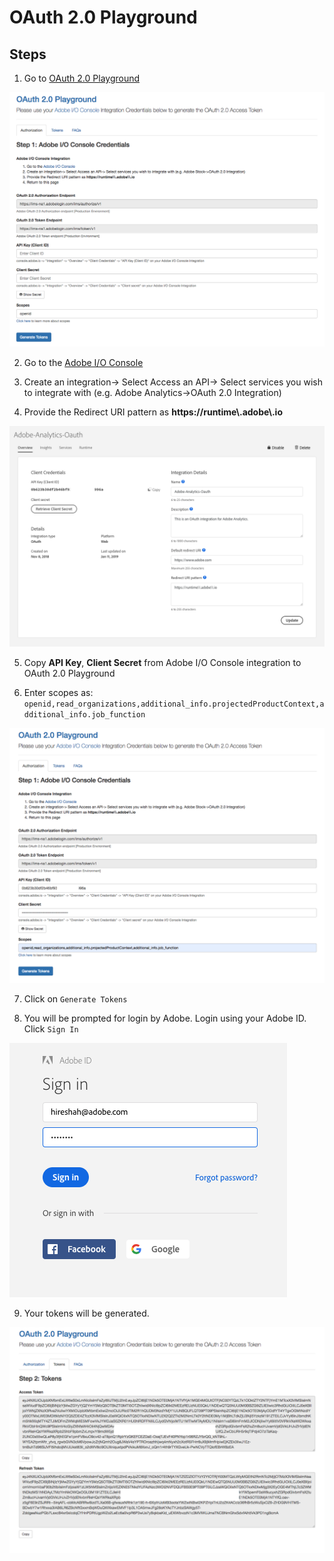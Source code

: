 # OAuth 2.0 Playground

## Steps
1. Go to [OAuth 2.0 Playground](https://adobeioruntime.net/api/v1/web/io-solutions/adobe-oauth-playground/oauth.html)

<kbd>![op-1](../../Images/OP_1.png)</kbd>

2. Go to the [Adobe I/O Console](https://console.adobe.io)

3. Create an integration-> Select Access an API-> Select services you wish to integrate with (e.g. Adobe Analytics->OAuth 2.0 Integration)

4. Provide the Redirect URI pattern as **https://runtime\\.adobe\\.io**

<kbd>![op-2](../../Images/OP_2.png)</kbd>

5. Copy **API Key**, **Client Secret** from Adobe I/O Console integration to OAuth 2.0 Playground

6. Enter scopes as: `openid,read_organizations,additional_info.projectedProductContext,additional_info.job_function`

<kbd>![op-3](../../Images/OP_3.png)</kbd>

7. Click on `Generate Tokens`

8. You will be prompted for login by Adobe. Login using your Adobe ID. Click `Sign In`

<kbd>![op-4](../../Images/OP_4.png)</kbd>

9. Your tokens will be generated.

<kbd>![op-5](../../Images/OP_5.png)</kbd>

